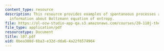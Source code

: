 ```yaml
---
content_type: resource
description: This resource provides examples of spontaneous processes and further
  information about Boltzmann equation of entropy.
file: https://ol-ocw-studio-app-qa.s3.amazonaws.com/courses/20-110j-thermodynamics-of-biomolecular-systems-fall-2005/0bea388d6ba3e32ddda64a22f6574964_l07.pdf
file_type: application/pdf
resourcetype: Document
title: l07.pdf
uid: 0bea388d-6ba3-e32d-dda6-4a22f6574964
---
```

